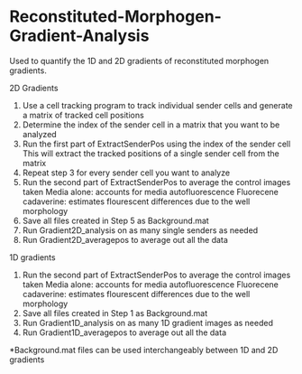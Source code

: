 # Reconstituted-Morphogen-Gradient-Analysis
Used to quantify the 1D and 2D gradients of reconstituted morphogen gradients.


2D Gradients
1. Use a cell tracking program to track individual sender cells and generate a matrix of tracked cell positions
2. Determine the index of the sender cell in a matrix that you want to be analyzed
3. Run the first part of ExtractSenderPos using the index of the sender cell
      This will extract the tracked positions of a single sender cell from the matrix 
4. Repeat step 3 for every sender cell you want to analyze
5. Run the second part of ExtractSenderPos to average the control images taken
      Media alone: accounts for media autofluorescence
      Fluorecene cadaverine: estimates flourescent differences due to the well morphology
6. Save all files created in Step 5 as Background.mat
7. Run Gradient2D_analysis on as many single senders as needed
8. Run Gradient2D_averagepos to average out all the data

1D gradients
1. Run the second part of ExtractSenderPos to average the control images taken
      Media alone: accounts for media autofluorescence
      Fluorecene cadaverine: estimates flourescent differences due to the well morphology
2. Save all files created in Step 1 as Background.mat
3. Run Gradient1D_analysis on as many 1D gradient images as needed
4. Run Gradient1D_averagepos to average out all the data

*Background.mat files can be used interchangeably between 1D and 2D gradients
